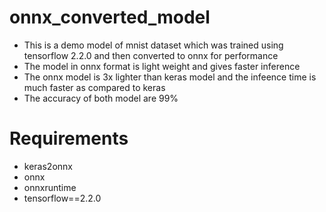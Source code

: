 # onnx_converted_model

* This is a demo model of mnist dataset which was trained using tensorflow 2.2.0 and then converted to onnx for performance
* The model in onnx format is light weight and gives faster inference
* The onnx model is 3x lighter than keras model and the infeence time is much faster as compared to keras
* The accuracy of both model are 99%

# Requirements

* keras2onnx
* onnx
* onnxruntime
* tensorflow==2.2.0
